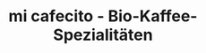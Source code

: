 ---
title: "mi cafecito - Bio-Kaffee-Spezialitäten"
url: /augsburg/mi-cafecito-bio-kaffee-spezialitaeten/
shop: Kaffee
---